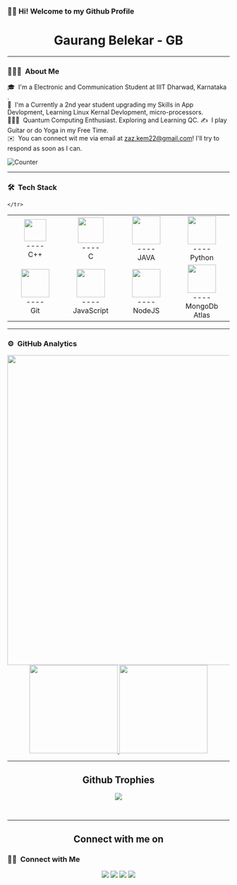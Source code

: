 ### 👋🏼 Hi! Welcome to my Github Profile

<h1 align="center"> Gaurang Belekar - GB</h1>

---

### 👨🏻‍💻 &nbsp;About Me

🎓 &nbsp;I'm a Electronic and Communication Student at IIIT Dharwad, Karnataka .\
🌱 &nbsp;I'm a Currently a 2nd year student upgrading my Skills in App Devlopment, Learning Linux Kernal Devlopment, micro-processors.\
🧑🏽‍🔬 &nbsp;Quantum Computing Enthusiast. Exploring and Learning QC.
✍️ &nbsp;I play Guitar or do Yoga in my Free Time.\
✉️ &nbsp;You can connect wit me via email at zaz.kem22@gmail.com! I'll try to respond as soon as I can. 


![Counter](https://visitor-badge.glitch.me/badge?page_id=Gaurang-Belekar.visitor-badge)


---

### 🛠 &nbsp;Tech Stack

<table>
  <tbody>
    <tr>
    <td width="25%" align="center">
        <img height="50px" src="https://upload.wikimedia.org/wikipedia/commons/thumb/1/18/ISO_C%2B%2B_Logo.svg/800px-ISO_C%2B%2B_Logo.svg.png">
        <br>
----      
        <br>
        <span>C++</span>
      </td>
     <td width="25%" align="center">
        <img height="58px" src="https://ludu-assets.s3.amazonaws.com/course-icons/26/urA5bRhIewsQ2LgxuCu2">
        <br>
       ----
        <br>
        <span>C</span>
       </td>
     <td width="25%" align="center">
        <img height="64px" src="https://content.instructables.com/ORIG/FRG/UD6Q/GXUYU19R/FRGUD6QGXUYU19R.jpg?auto=webp">
        <br>
----      
        <br>
        <span>JAVA</span>
      </td>
    <td width="25%" align="center">
        <img height="64px" src="https://media.giphy.com/media/LMt9638dO8dftAjtco/giphy.gif">
      <br>
      ----
      <br> 
     <span>Python</span>
      </td>
    </tr>
    <tr>
    <td width="25%" align="center">
        <img height="64px" src="https://media.giphy.com/media/kH1DBkPNyZPOk0BxrM/giphy.gif">
      <br>
      ----
      <br>
      <span>Git</span>
      </td>
      <td width="25%" align="center">
        <img height="64px" src="https://i.giphy.com/media/ln7z2eWriiQAllfVcn/giphy.gif">
        <br>
        ----
        <br>
        <span>JavaScript</span>
      </td>
      <td width="25%" align="center">
        <img height="64px" src="https://img.icons8.com/color/452/nodejs.png">
        <br>
        ----
        <br>
        <span> NodeJS </span>
      </td>
       <td width="25%" align="center">
        <img height="64px" src="https://cdn.iconscout.com/icon/free/png-512/mongodb-5-1175140.png">
        <br>
         ----
         <br>
        <span>MongoDb Atlas</span>
      </td>
    </tr>
    <tr>
      
    </tr>
  </tbody>
</table>

---

### ⚙️ &nbsp;GitHub Analytics

<p align="center">
  <img align="left" src="https://activity-graph.herokuapp.com/graph?username=Gaurang-Belekar&bg_color=011627&color=e4e2e2&line=fafafa&point=f4f2f2&area=true&hide_border=true" width='702.21' />

<a href="https://github.com/Gaurang-Belekar">
  <img height="200em" src="https://github-readme-stats-eight-theta.vercel.app/api?username=Gaurang-Belekar&show_icons=true&theme=vue-dark&include_all_commits=true&count_private=true"/>
  <img height="200em" src="https://github-readme-stats-eight-theta.vercel.app/api/top-langs/?username=Gaurang-Belekar&layout=compact&langs_count=8&theme=vue-dark"/>
</a>
</p>


<hr>
<h2 align="center">Github Trophies</h2>
<p align="center">
<img src="https://github-profile-trophy.vercel.app/?username=Gaurang-Belekar&theme=darkhub">
</p>
</br>  
<hr>
<h2 align="center">Connect with me on</h2>


### 🤝🏻 &nbsp;Connect with Me

<p align="center">
<a href="https://www.linkedin.com/in/gaurang-belekar-ba27171b7/"><img src="https://img.shields.io/badge/-Gaurang%20Belekar-0077B5?style=flat-the-badge&logo=Linkedin&logoColor=white"/></a>
<a href="mailto:zaz.kem22@gmail.com"><img src="https://img.shields.io/badge/-zaz.kem22@gmail.com-D14836?style=flat-square&logo=Gmail&logoColor=white"/></a>
<a href="https://www.instagram.com/90rakeleb_gnaruag/"><img src="https://img.shields.io/badge/-90Rakeleb_gnaruag-E4405F?style=flat-the-badge&logo=Instagram&logoColor=white"/></a>
<a href="https://www.facebook.com/zaz.kem"><img src="https://img.shields.io/badge/-Gaurang%20Belekar-1877F2?style=flat-the-badge&logo=Facebook&logoColor=white"/></a>
